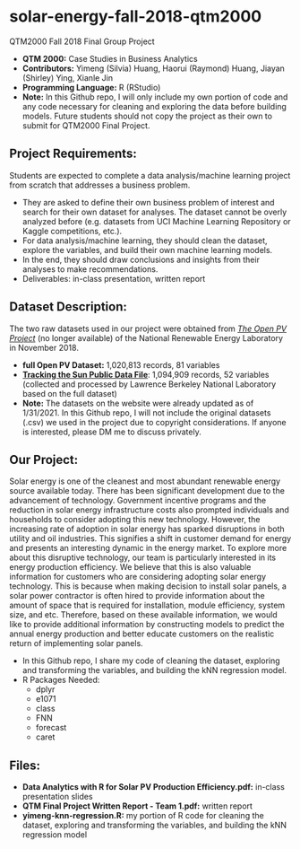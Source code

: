 # solar-energy-fall-2018-qtm2000
QTM2000 Fall 2018 Final Group Project
- **QTM 2000:** Case Studies in Business Analytics
- **Contributors:** Yimeng (Silvia) Huang, Haorui (Raymond) Huang, Jiayan (Shirley) Ying, Xianle Jin
- **Programming Language:** R (RStudio)
- **Note:** In this Github repo, I will only include my own portion of code and any code necessary for cleaning and exploring the data before building models. Future students should not copy the project as their own to submit for QTM2000 Final Project.


## Project Requirements:
Students are expected to complete a data analysis/machine learning project from scratch that addresses a business problem.
- They are asked to define their own business problem of interest and search for their own dataset for analyses. The dataset cannot be overly analyzed before (e.g. datasets from UCI Machine Learning Repository or Kaggle competitions, etc.).
- For data analysis/machine learning, they should clean the dataset, explore the variables, and build their own machine learning models.
- In the end, they should draw conclusions and insights from their analyses to make recommendations.
- Deliverables: in-class presentation, written report


## Dataset Description:
The two raw datasets used in our project were obtained from [*The Open PV Project*](https://www.nrel.gov/pv/open-pv-project.html) (no longer available) of the National Renewable Energy Laboratory in November 2018.
- **full Open PV Dataset:** 1,020,813 records, 81 variables
- [**Tracking the Sun Public Data File**](https://emp.lbl.gov/tracking-the-sun): 1,094,909 records, 52 variables (collected and processed by Lawrence Berkeley National Laboratory based on the full dataset)
- **Note:** The datasets on the website were already updated as of 1/31/2021. In this Github repo, I will not include the original datasets (.csv) we used in the project due to copyright considerations. If anyone is interested, please DM me to discuss privately.


## Our Project:
Solar energy is one of the cleanest and most abundant renewable energy source available today. There has been significant development due to the advancement of technology. Government incentive programs and the reduction in solar energy infrastructure costs also prompted individuals and households to consider adopting this new technology. However, the increasing rate of adoption in solar energy has sparked disruptions in both utility and oil industries. This signifies a shift in customer demand for energy and presents an interesting dynamic in the energy market. To explore more about this disruptive technology, our team is particularly interested in its energy production efficiency. We believe that this is also valuable information for customers who are considering adopting solar energy technology. This is because when making decision to install solar panels, a solar power contractor is often hired to provide information about the amount of space that is required for installation, module efficiency, system size, and etc. Therefore, based on these available information, we would like to provide additional information by constructing models to predict the annual energy production and better educate customers on the realistic return of implementing solar panels.
- In this Github repo, I share my code of cleaning the dataset, exploring and transforming the variables, and building the kNN regression model.
- R Packages Needed:
  - dplyr
  - e1071
  - class
  - FNN
  - forecast
  - caret


## Files:
- **Data Analytics with R for Solar PV Production Efficiency.pdf:** in-class presentation slides
- **QTM Final Project Written Report - Team 1.pdf:** written report
- **yimeng-knn-regression.R:** my portion of R code for cleaning the dataset, exploring and transforming the variables, and building the kNN regression model
